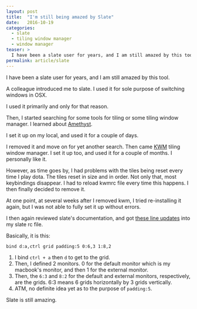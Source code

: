 ```yaml
---
layout: post
title:  "I'm still being amazed by Slate"
date:   2016-10-19
categories:
  - slate
  - tiling window manager
  - window manager
teaser: >
  I have been a slate user for years, and I am still amazed by this tool.
permalink: article/slate
---
```


I have been a slate user for years, and I am still amazed by this tool.

A colleague introduced me to slate. I used it for sole purpose of
switching windows in OSX.

I used it primarily and only for that reason.

Then, I started searching for some tools for tiling or some tiling window
manager. I learned about [Amethyst](https://github.com/ianyh/Amethyst).

I set it up on my local, and used it for a couple of days.

I removed it and move on for yet another search. Then came [KWM](https://github.com/koekeishiya/kwm)
tiling window manager. I set it up too, and used it for a couple of
months. I personally like it.

However, as time goes by, I had problems with the tiles being reset every
time I play dota.  The tiles reset in size and in order.  Not only that,
most keybindings disappear.  I had to reload kwmrc file every time this
happens.  I then finally decided to remove it.

At one point, at several weeks after I removed kwm, I tried re-installing
it again, but I was not able to fully set it up without errors.

I then again reviewed slate's documentation, and got [these line updates](https://github.com/timhtheos/dotfiles/commit/017f072353b1ab763f2092944d745b403314a5d1#diff-312ee6b77f05b59ee4f528c96e84b50eR30)
into my slate rc file.

Basically, it is this:

~~~
bind d:a,ctrl grid padding:5 0:6,3 1:8,2
~~~

1.  I bind `ctrl + a` then `d` to get to the grid.
2.  Then, I defined 2 monitors. 0 for the default monitor which is my
    macbook's monitor, and then 1 for the external monitor.
3.  Then, the `6:3` and `8:2` for the default and external monitors,
    respectively, are the grids.  6:3 means 6 grids horizontally by 3
    grids vertically.
4.  ATM, no definite idea yet as to the purpose of `padding:5`.

Slate is still amazing.
